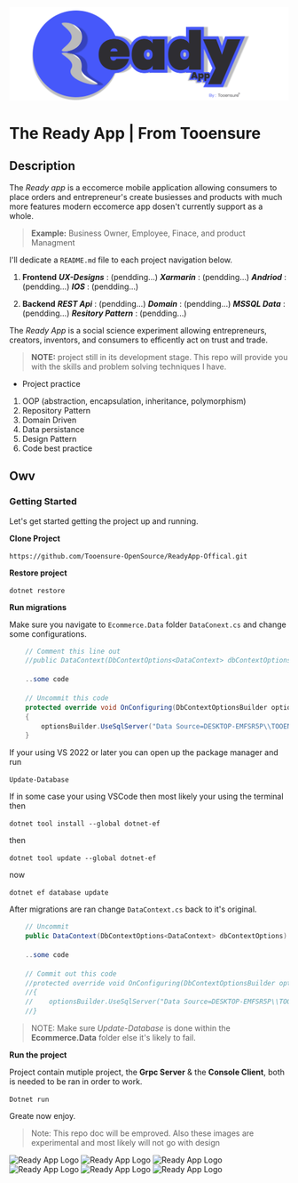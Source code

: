![Ready App Logo](/img/ReadyappByTooensure.jpg)
# The Ready App | From Tooensure

## Description

The *Ready app* is a eccomerce mobile application allowing consumers to place orders and entrepreneur's create busiesses and products with much more features modern eccomerce app dosen't currently support as a whole.

> **Example:** Business Owner, Employee, Finace, and product Managment

I'll dedicate a ``README.md`` file to each project navigation below.

1. **Frontend**
***UX-Designs*** : (pendding...)
***Xarmarin*** : (pendding...)
***Andriod*** : (pendding...)
***IOS*** : (pendding...)

2. **Backend**
***REST Api*** : (pendding...)
***Domain*** : (pendding...)
***MSSQL Data*** : (pendding...)
***Resitory Pattern*** : (pendding...)

The *Ready App* is a social science experiment allowing entrepreneurs, creators, inventors, and consumers to efficently act on trust and trade.

> **NOTE:** project still in its development stage. This repo will provide you with the skills and problem solving techniques I have.

* Project practice
1. OOP (abstraction, encapsulation, inheritance, polymorphism)
2. Repository Pattern
3. Domain Driven
4. Data persistance
5. Design Pattern
6. Code best practice

## Owv

### Getting Started

Let's get started getting the project up and running.

**Clone Project**

```https://github.com/Tooensure-OpenSource/ReadyApp-Offical.git```

**Restore project**

```dotnet restore```

**Run migrations**

Make sure you navigate to ``Ecommerce.Data`` folder ``DataConext.cs`` and change some configurations.

```c#
    // Comment this line out
    //public DataContext(DbContextOptions<DataContext> dbContextOptions) : base(dbContextOptions) { }

    ..some code

    // Uncommit this code
    protected override void OnConfiguring(DbContextOptionsBuilder optionsBuilder)
    {
        optionsBuilder.UseSqlServer("Data Source=DESKTOP-EMFSR5P\\TOOENSURE;Initial Catalog=ReadyAppDb;Integrated Security=True");
    }
```

If your using VS 2022 or later you can open up the package manager and run

```Update-Database```

If in some case your using VSCode then most likely your using the terminal then

```dotnet tool install --global dotnet-ef```

then 

```dotnet tool update --global dotnet-ef```

now

```dotnet ef database update```

After migrations are ran change ``DataContext.cs`` back to it's original.

```c#
    // Uncommit
    public DataContext(DbContextOptions<DataContext> dbContextOptions) : base(dbContextOptions) { }

    ..some code

    // Commit out this code
    //protected override void OnConfiguring(DbContextOptionsBuilder optionsBuilder)
    //{
    //    optionsBuilder.UseSqlServer("Data Source=DESKTOP-EMFSR5P\\TOOENSURE;Initial Catalog=ReadyAppDb;Integrated Security=True");
    //}
```

> NOTE: Make sure *Update-Database* is done within the **Ecommerce.Data** folder else it's likely to fail.

**Run the project**

Project contain mutiple project, the **Grpc Server** & the **Console Client**, both is needed to be ran in order to work.

```Dotnet run```

Greate now enjoy.

>Note: This repo doc will be emproved. Also these images are experimental and most likely will not go with design

![Ready App Logo](/img/Mobile1.png)
![Ready App Logo](/img/Mobile2.png)
![Ready App Logo](/img/Mobile3.png)
![Ready App Logo](/img/Mobile4.png)
![Ready App Logo](/img/Mobile5.png)
![Ready App Logo](/img/Mobile6.png)
